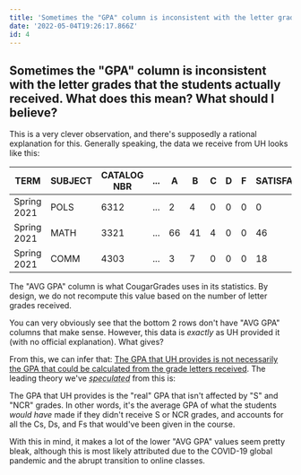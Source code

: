 ```yaml
---
title: 'Sometimes the "GPA" column is inconsistent with the letter grades that the students actually received. What does this mean? What should I believe?'
date: '2022-05-04T19:26:17.866Z'
id: 4
---
```


## Sometimes the "GPA" column is inconsistent with the letter grades that the students actually received. What does this mean? What should I believe?

This is a very clever observation, and there's supposedly a rational explanation for this.
Generally speaking, the data we receive from UH looks like this:

<div rel="table-wrap">
  <table>
    <thead>
      <tr>
        <th>TERM</th>
        <th>SUBJECT</th>
        <th>CATALOG NBR</th>
        <th>...</th>
        <th>A</th>
        <th>B</th>
        <th>C</th>
        <th>D</th>
        <th>F</th>
        <th>SATISFACTORY</th>
        <th>NOT REPORTED</th>
        <th>TOTAL DROPPED</th>
        <th>AVG GPA</th>
      </tr>
    </thead>
    <tbody>
      <tr>
        <td>Spring 2021</td>
        <td>POLS</td>
        <td>6312</td>
        <td>...</td>
        <td>2</td>
        <td>4</td>
        <td>0</td>
        <td>0</td>
        <td>0</td>
        <td>0</td>
        <td>4</td>
        <td>1</td>
        <td>3.498</td>
      </tr>
      <tr>
        <td>Spring 2021</td>
        <td>MATH</td>
        <td>3321</td>
        <td>...</td>
        <td>66</td>
        <td>41</td>
        <td>4</td>
        <td>0</td>
        <td>0</td>
        <td>46</td>
        <td>2</td>
        <td>6</td>
        <td>2.026</td>
      </tr>
      <tr>
        <td>Spring 2021</td>
        <td>COMM</td>
        <td>4303</td>
        <td>...</td>
        <td>3</td>
        <td>7</td>
        <td>0</td>
        <td>0</td>
        <td>0</td>
        <td>18</td>
        <td>2</td>
        <td>3</td>
        <td>0.971</td>
      </tr>
    </tbody>
  </table>
</div>

The "AVG GPA" column is what CougarGrades uses in its statistics. By design, we do not recompute this value based on the number of letter grades received.

You can very obviously see that the bottom 2 rows don't have "AVG GPA" columns that make sense. However, this data is *exactly* as UH provided it (with no official explanation). What gives?

From this, we can infer that: <ins>The GPA that UH provides is not necessarily the GPA that could be calculated from the grade letters received</ins>.
The leading theory we've <em><abbr title="speculate (verb): form a theory or conjecture about a subject without firm evidence.">speculated</abbr></em> from this is:

The GPA that UH provides is the "real" GPA that isn't affected by "S" and "NCR" grades. In other words, it's the average GPA of what the students *would have* made if they didn't receive S or NCR grades, and accounts for all the Cs, Ds, and Fs that would've been given in the course.

With this in mind, it makes a lot of the lower "AVG GPA" values seem pretty bleak, although this is most likely attributed due to the COVID-19 global pandemic and the abrupt transition to online classes.

